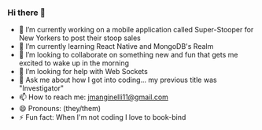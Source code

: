 ### Hi there 👋

- 🔭 I’m currently working on a mobile application called Super-Stooper for New Yorkers to post their stoop sales
- 🌱 I’m currently learning React Native and MongoDB's Realm
- 👯 I’m looking to collaborate on something new and fun that gets me excited to wake up in the morning
- 🤔 I’m looking for help with Web Sockets 
- 💬 Ask me about how I got into coding... my previous title was "Investigator"
- 📫 How to reach me: jmanginelli11@gmail.com
- 😄 Pronouns: (they/them)
- ⚡ Fun fact: When I'm not coding I love to book-bind
